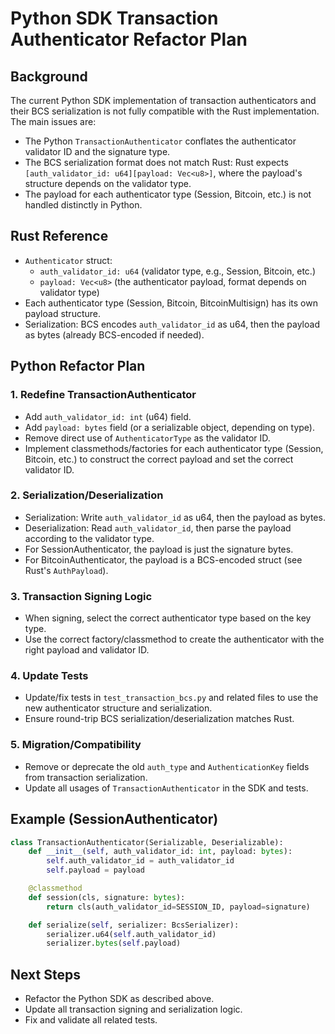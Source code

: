# Python SDK Transaction Authenticator Refactor Plan

## Background
The current Python SDK implementation of transaction authenticators and their BCS serialization is not fully compatible with the Rust implementation. The main issues are:
- The Python `TransactionAuthenticator` conflates the authenticator validator ID and the signature type.
- The BCS serialization format does not match Rust: Rust expects `[auth_validator_id: u64][payload: Vec<u8>]`, where the payload's structure depends on the validator type.
- The payload for each authenticator type (Session, Bitcoin, etc.) is not handled distinctly in Python.

## Rust Reference
- `Authenticator` struct:
  - `auth_validator_id: u64` (validator type, e.g., Session, Bitcoin, etc.)
  - `payload: Vec<u8>` (the authenticator payload, format depends on validator type)
- Each authenticator type (Session, Bitcoin, BitcoinMultisign) has its own payload structure.
- Serialization: BCS encodes `auth_validator_id` as u64, then the payload as bytes (already BCS-encoded if needed).

## Python Refactor Plan

### 1. Redefine TransactionAuthenticator
- Add `auth_validator_id: int` (u64) field.
- Add `payload: bytes` field (or a serializable object, depending on type).
- Remove direct use of `AuthenticatorType` as the validator ID.
- Implement classmethods/factories for each authenticator type (Session, Bitcoin, etc.) to construct the correct payload and set the correct validator ID.

### 2. Serialization/Deserialization
- Serialization: Write `auth_validator_id` as u64, then the payload as bytes.
- Deserialization: Read `auth_validator_id`, then parse the payload according to the validator type.
- For SessionAuthenticator, the payload is just the signature bytes.
- For BitcoinAuthenticator, the payload is a BCS-encoded struct (see Rust's `AuthPayload`).

### 3. Transaction Signing Logic
- When signing, select the correct authenticator type based on the key type.
- Use the correct factory/classmethod to create the authenticator with the right payload and validator ID.

### 4. Update Tests
- Update/fix tests in `test_transaction_bcs.py` and related files to use the new authenticator structure and serialization.
- Ensure round-trip BCS serialization/deserialization matches Rust.

### 5. Migration/Compatibility
- Remove or deprecate the old `auth_type` and `AuthenticationKey` fields from transaction serialization.
- Update all usages of `TransactionAuthenticator` in the SDK and tests.

## Example (SessionAuthenticator)
```python
class TransactionAuthenticator(Serializable, Deserializable):
    def __init__(self, auth_validator_id: int, payload: bytes):
        self.auth_validator_id = auth_validator_id
        self.payload = payload

    @classmethod
    def session(cls, signature: bytes):
        return cls(auth_validator_id=SESSION_ID, payload=signature)

    def serialize(self, serializer: BcsSerializer):
        serializer.u64(self.auth_validator_id)
        serializer.bytes(self.payload)
```

## Next Steps
- Refactor the Python SDK as described above.
- Update all transaction signing and serialization logic.
- Fix and validate all related tests.

